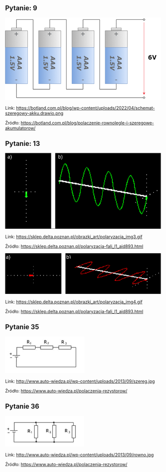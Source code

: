 ## Pytanie: 9

![](pytanie-9.png)

Link: https://botland.com.pl/blog/wp-content/uploads/2022/04/schemat-szeregowy-akku.drawio.png

Źródło: https://botland.com.pl/blog/polaczenie-rownolegle-i-szeregowe-akumulatorow/


## Pytanie: 13

![](pytanie-13-1.gif)

Link: https://sklep.delta.poznan.pl/obrazki_art/polaryzacja_img3.gif

Źródło: https://sklep.delta.poznan.pl/polaryzacja-fali_l1_aid893.html

![](pytanie-13-2.gif)

Link: https://sklep.delta.poznan.pl/obrazki_art/polaryzacja_img4.gif

Źródło: https://sklep.delta.poznan.pl/polaryzacja-fali_l1_aid893.html

## Pytanie 35

![](pytanie-35.jpg)

Link: http://www.auto-wiedza.pl/wp-content/uploads/2013/09/szereg.jpg

Źródło: https://www.auto-wiedza.pl/polaczenia-rezystorow/

## Pytanie 36

![](pytanie-36.jpg)

Link: http://www.auto-wiedza.pl/wp-content/uploads/2013/09/rowno.jpg

Źródło: https://www.auto-wiedza.pl/polaczenia-rezystorow/